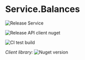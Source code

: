 # Service.Balances

![Release Service](https://github.com/MyJetWallet/Service.Balances/workflows/Release%20Service/badge.svg)

![Release API client nuget](https://github.com/MyJetWallet/Service.Balances/workflows/Release%20API%20client%20nuget/badge.svg)

![CI test build](https://github.com/MyJetWallet/Service.Balances/workflows/CI%20test%20build/badge.svg)

*Client library:* ![Nuget version](https://img.shields.io/nuget/v/MyJetWallet.Service.Balances.Client?label=MyJetWallet.Service.Balances.Client&style=social)

